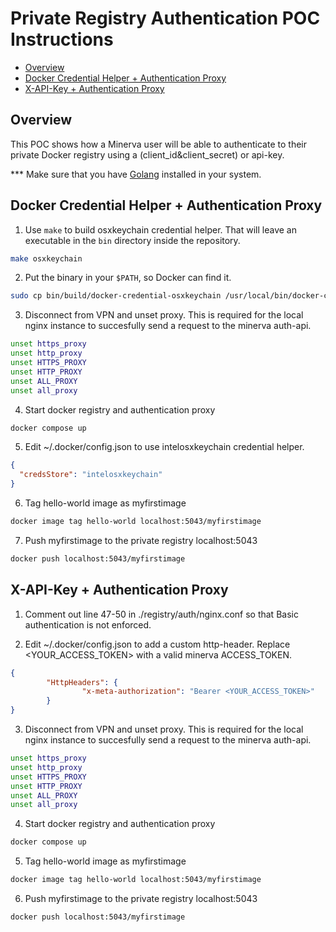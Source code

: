 # Private Registry Authentication POC Instructions

- [Overview](#overview)
- [Docker Credential Helper + Authentication Proxy](#docker-credential-helper--authentication-proxy)
- [X-API-Key + Authentication Proxy](#x-api-key--authentication-proxy)

## Overview

This POC shows how a Minerva user will be able to authenticate to their private Docker registry using a (client_id&client_secret) or api-key.


*** Make sure that you have [Golang](#https://go.dev/dl/) installed in your system.
## Docker Credential Helper + Authentication Proxy
1. Use `make` to build osxkeychain credential helper. That will leave an executable in the `bin` directory inside the repository.

```sh
make osxkeychain
```

2. Put the binary in your `$PATH`, so Docker can find it.

```sh
sudo cp bin/build/docker-credential-osxkeychain /usr/local/bin/docker-credential-intelosxkeychain
```

3. Disconnect from VPN and unset proxy. This is required for the local nginx instance to succesfully send a request to the minerva auth-api.
```sh
unset https_proxy
unset http_proxy 
unset HTTPS_PROXY
unset HTTP_PROXY 
unset ALL_PROXY 
unset all_proxy
```

4. Start docker registry and authentication proxy
```sh
docker compose up
```

5. Edit ~/.docker/config.json to use intelosxkeychain credential helper.
```json
{
  "credsStore": "intelosxkeychain"
}
```

6. Tag hello-world image as myfirstimage
```sh
docker image tag hello-world localhost:5043/myfirstimage
```

7. Push myfirstimage to the private registry localhost:5043
```sh
docker push localhost:5043/myfirstimage
```


## X-API-Key + Authentication Proxy
1. Comment out line 47-50 in ./registry/auth/nginx.conf so that Basic authentication is not enforced.

2. Edit ~/.docker/config.json to add a custom http-header. Replace <YOUR_ACCESS_TOKEN> with a valid minerva ACCESS_TOKEN.

```json
{
        "HttpHeaders": {
                "x-meta-authorization": "Bearer <YOUR_ACCESS_TOKEN>"
        }
}
```


3. Disconnect from VPN and unset proxy. This is required for the local nginx instance to succesfully send a request to the minerva auth-api.
```sh
unset https_proxy
unset http_proxy 
unset HTTPS_PROXY
unset HTTP_PROXY 
unset ALL_PROXY 
unset all_proxy
```

4. Start docker registry and authentication proxy

```sh
docker compose up
```
5. Tag hello-world image as myfirstimage
```sh
docker image tag hello-world localhost:5043/myfirstimage
```

6. Push myfirstimage to the private registry localhost:5043
```sh
docker push localhost:5043/myfirstimage
```